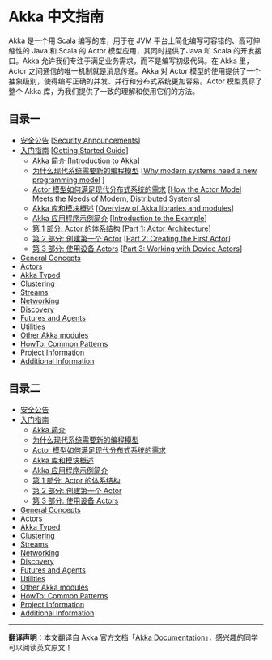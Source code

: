 # Akka 中文指南

Akka 是一个用 Scala 编写的库，用于在 JVM 平台上简化编写可容错的、高可伸缩性的 Java 和 Scala 的 Actor 模型应用，其同时提供了Java 和 Scala 的开发接口。Akka 允许我们专注于满足业务需求，而不是编写初级代码。在 Akka 里，Actor 之间通信的唯一机制就是消息传递。Akka 对 Actor 模型的使用提供了一个抽象级别，使得编写正确的并发、并行和分布式系统更加容易。Actor 模型贯穿了整个 Akka 库，为我们提供了一致的理解和使用它们的方法。

## 目录一

- [安全公告](https://blog.csdn.net/qq_35246620/article/details/86417274) [[Security Announcements](https://doc.akka.io/docs/akka/current/security/index.html)]
- [入门指南](https://blog.csdn.net/qq_35246620/article/details/86293353) [[Getting Started Guide](https://doc.akka.io/docs/akka/current/guide/index.html)]
  - [Akka 简介](https://blog.csdn.net/qq_35246620/article/details/86417820) [[Introduction to Akka](https://doc.akka.io/docs/akka/current/guide/introduction.html)]
  - [为什么现代系统需要新的编程模型](https://blog.csdn.net/qq_35246620/article/details/86417820) [[Why modern systems need a new programming model](https://doc.akka.io/docs/akka/current/guide/actors-motivation.html) ]
  -  [Actor 模型如何满足现代分布式系统的需求](https://blog.csdn.net/qq_35246620/article/details/86480911) [[How the Actor Model Meets the Needs of Modern, Distributed Systems](https://doc.akka.io/docs/akka/current/guide/actors-intro.html)]
  - [Akka 库和模块概述](https://blog.csdn.net/qq_35246620/article/details/86488507) [[Overview of Akka libraries and modules](https://doc.akka.io/docs/akka/current/guide/modules.html)]
  - [Akka 应用程序示例简介](https://blog.csdn.net/qq_35246620/article/details/86495572) [[Introduction to the Example](https://doc.akka.io/docs/akka/current/guide/tutorial.html)]
  - [第 1 部分: Actor 的体系结构](https://blog.csdn.net/qq_35246620/article/details/86496208) [[Part 1: Actor Architecture](https://doc.akka.io/docs/akka/current/guide/tutorial_1.html)]
  - [第 2 部分: 创建第一个 Actor](https://blog.csdn.net/qq_35246620/article/details/86505966) [[Part 2: Creating the First Actor](https://doc.akka.io/docs/akka/current/guide/tutorial_2.html)]
  - [第 3 部分: 使用设备 Actors](https://blog.csdn.net/qq_35246620/article/details/86506386) [[Part 3: Working with Device Actors](https://doc.akka.io/docs/akka/current/guide/tutorial_3.html)]
- [General Concepts](https://doc.akka.io/docs/akka/current/general/index.html)
- [Actors](https://doc.akka.io/docs/akka/current/general/index.html)
- [Akka Typed](https://doc.akka.io/docs/akka/current/general/index.html)
- [Clustering](https://doc.akka.io/docs/akka/current/general/index.html)
- [Streams](https://doc.akka.io/docs/akka/current/general/index.html)
- [Networking](https://doc.akka.io/docs/akka/current/general/index.html)
- [Discovery](https://doc.akka.io/docs/akka/current/general/index.html)
- [Futures and Agents](https://doc.akka.io/docs/akka/current/general/index.html)
- [Utilities](https://doc.akka.io/docs/akka/current/general/index.html)
- [Other Akka modules](https://doc.akka.io/docs/akka/current/general/index.html)
- [HowTo: Common Patterns](https://doc.akka.io/docs/akka/current/general/index.html)
- [Project Information](https://doc.akka.io/docs/akka/current/project/index.html)
- [Additional Information](https://doc.akka.io/docs/akka/current/additional/index.html)


## 目录二

- [安全公告](https://blog.csdn.net/qq_35246620/article/details/86417274)
- [入门指南](https://blog.csdn.net/qq_35246620/article/details/86293353)
  - [Akka 简介](https://blog.csdn.net/qq_35246620/article/details/86417820) 
  - [为什么现代系统需要新的编程模型](https://blog.csdn.net/qq_35246620/article/details/86417820) 
  -  [Actor 模型如何满足现代分布式系统的需求](https://blog.csdn.net/qq_35246620/article/details/86480911)
  - [Akka 库和模块概述](https://blog.csdn.net/qq_35246620/article/details/86488507) 
  - [Akka 应用程序示例简介](https://blog.csdn.net/qq_35246620/article/details/86495572)
  - [第 1 部分: Actor 的体系结构](https://blog.csdn.net/qq_35246620/article/details/86496208)
  - [第 2 部分: 创建第一个 Actor](https://blog.csdn.net/qq_35246620/article/details/86505966)
  - [第 3 部分: 使用设备 Actors](https://blog.csdn.net/qq_35246620/article/details/86506386)
- [General Concepts](https://doc.akka.io/docs/akka/current/general/index.html)
- [Actors](https://doc.akka.io/docs/akka/current/general/index.html)
- [Akka Typed](https://doc.akka.io/docs/akka/current/general/index.html)
- [Clustering](https://doc.akka.io/docs/akka/current/general/index.html)
- [Streams](https://doc.akka.io/docs/akka/current/general/index.html)
- [Networking](https://doc.akka.io/docs/akka/current/general/index.html)
- [Discovery](https://doc.akka.io/docs/akka/current/general/index.html)
- [Futures and Agents](https://doc.akka.io/docs/akka/current/general/index.html)
- [Utilities](https://doc.akka.io/docs/akka/current/general/index.html)
- [Other Akka modules](https://doc.akka.io/docs/akka/current/general/index.html)
- [HowTo: Common Patterns](https://doc.akka.io/docs/akka/current/general/index.html)
- [Project Information](https://doc.akka.io/docs/akka/current/project/index.html)
- [Additional Information](https://doc.akka.io/docs/akka/current/additional/index.html)


----------

**翻译声明**：本文翻译自 Akka 官方文档「[Akka Documentation](https://doc.akka.io/docs/akka/current/index.html)」，感兴趣的同学可以阅读英文原文！
